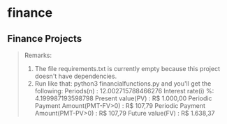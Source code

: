 # finance
## Finance Projects

> Remarks:
> 1. The file requirements.txt is currently empty because this project doesn't have dependencies.
> 2. Run like that: python3 financialfunctions.py and you'll get the following:
>   Periods(n) : 12.002715788466276
>   Interest rate(i) %:  4.199987193598798
>   Present value(PV) : R$ 1.000,00
>   Periodic Payment Amount(PMT-FV>0) : R$ 107,79
>   Periodic Payment Amount(PMT-PV>0) : R$ 107,79
>   Future value(FV) : R$ 1.638,37
